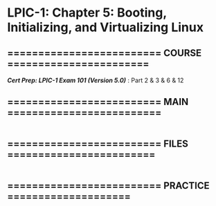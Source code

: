 # LPIC-1: Chapter 5: Booting, Initializing, and Virtualizing Linux

## ========================= COURSE =======================
***Cert Prep: LPIC-1 Exam 101 (Version 5.0)*** : Part 2 & 3 & 6 & 12

## ========================= MAIN =========================

```bash

```

## ========================= FILES ========================

```bash

```

## ========================= PRACTICE ====================

```bash

```